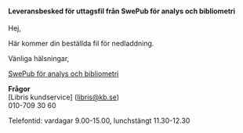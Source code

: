 #### Leveransbesked för uttagsfil från SwePub för analys och bibliometri

Hej,

Här kommer din beställda fil för nedladdning.

Vänliga hälsningar,

[SwePub för analys och bibliometri](http://spf.libris.kb.se/bibliometriker)  

**Frågor**  
[Libris kundservice] (libris@kb.se)  
010-709 30 60    

Telefontid: vardagar 9.00-15.00, lunchstängt 11.30-12.30  
